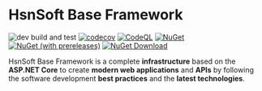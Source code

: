 # HsnSoft Base Framework

![dev build and test](https://img.shields.io/github/actions/workflow/status/hsn-soft/base-framework/analyze-codecov.yml?branch=dev&style=flat-square)
[![codecov](https://codecov.io/gh/hsn-soft/base-framework/branch/dev/graph/badge.svg?token=DJ50YJNZOT)](https://codecov.io/gh/hsn-soft/base-framework)
[![CodeQL](https://github.com/hsn-soft/base-framework/actions/workflows/analyze-codeql.yml/badge.svg?branch=dev)](https://github.com/hsn-soft/base-framework/actions/workflows/analyze-codeql.yml)
[![NuGet](https://img.shields.io/nuget/v/HsnSoft.Base.Core.svg?style=flat-square)](https://www.nuget.org/packages/HsnSoft.Base.Core)
[![NuGet (with prereleases)](https://img.shields.io/nuget/vpre/HsnSoft.Base.Core.svg?style=flat-square)](https://www.nuget.org/packages/HsnSoft.Base.Core)
[![NuGet Download](https://img.shields.io/nuget/dt/HsnSoft.Base.Core.svg?style=flat-square)](https://www.nuget.org/packages/HsnSoft.Base.Core)

HsnSoft Base Framework is a complete **infrastructure** based on the **ASP.NET Core** to create **modern web applications** and **APIs** by following the software development **best practices** and the **latest technologies**.

